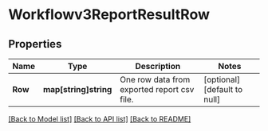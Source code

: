 # Workflowv3ReportResultRow

## Properties
Name | Type | Description | Notes
------------ | ------------- | ------------- | -------------
**Row** | **map[string]string** | One row data from exported report csv file. | [optional] [default to null]

[[Back to Model list]](../README.md#documentation-for-models) [[Back to API list]](../README.md#documentation-for-api-endpoints) [[Back to README]](../README.md)

